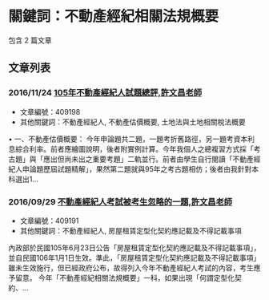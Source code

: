 # 關鍵詞：不動產經紀相關法規概要

包含 2 篇文章

## 文章列表

### 2016/11/24 [105年不動產經紀人試題總評,許文昌老師](../../articles/409198_105%E5%B9%B4%E4%B8%8D%E5%8B%95%E7%94%A2%E7%B6%93%E7%B4%80%E4%BA%BA%E8%A9%A6%E9%A1%8C%E7%B8%BD%E8%A9%95%2C%E8%A8%B1%E6%96%87%E6%98%8C%E8%80%81%E5%B8%AB.md)
- 文章編號：409198
- 其他關鍵詞：不動產經紀人, 不動產估價概要, 土地法與土地相關稅法概要

• 一、不動產估價概要： 今年申論題共二題，一題考折舊路徑，另一題考資本利息綜合利率。前者應繪圖說明，後者附實例計算。今年我個人之總複習方式採「考古題」與「應出但尚未出之重要考題」二軌並行。前者由學生自行閱讀「不動產經紀人申論題歷屆試題精解」，果然第二題就與95年之考古題相仿；後者由我針對本科選出1...

### 2016/09/29 [不動產經紀人考試被考生忽略的一題,許文昌老師](../../articles/409191_%E4%B8%8D%E5%8B%95%E7%94%A2%E7%B6%93%E7%B4%80%E4%BA%BA%E8%80%83%E8%A9%A6%E8%A2%AB%E8%80%83%E7%94%9F%E5%BF%BD%E7%95%A5%E7%9A%84%E4%B8%80%E9%A1%8C%2C%E8%A8%B1%E6%96%87%E6%98%8C%E8%80%81%E5%B8%AB.md)
- 文章編號：409191
- 其他關鍵詞：不動產經紀人, 房屋租賃定型化契約應記載及不得記載事項

內政部於民國105年6月23日公告「房屋租賃定型化契約應記載及不得記載事項」，並自民國106年1月1日生效。準此，「房屋租賃定型化契約應記載及不得記載事項」雖未生效施行，但已經政府公布，故得列入今年不動產經紀人考試的內容，考生應予留意。 今年「不動產經紀相關法規概要」一科，如果出現「何謂定型化契約、...
